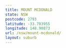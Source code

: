 ```yaml
---
title: MOUNT MCDONALD
state: NSW
postcode: 2793
latitude: -33.783955
longitude: 148.90873
url: /nsw/mount-mcdonald/
layout: suburb
---
```

